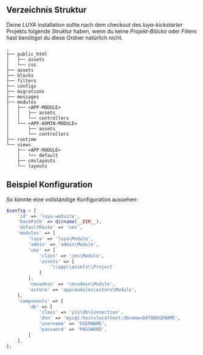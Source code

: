 Verzeichnis Struktur
--------------------
Deine *LUYA* installation sollte nach dem checkout des *luya-kickstarter* Projekts folgende Struktur haben, wenn du keine *Projekt-Blöcke* oder *Filters* hast benötigst du diese Ordner natürlich nicht.

```
.
├── public_html
│   ├── assets
│   └── css
├── assets
├── blocks
├── filters
├── configs
├── migrations
├── messages
├── modules
│   ├── <APP-MODULE>
│   │   ├── assets
│   │   └── controllers
│   └── <APP-ADMIN-MODULE>
│       ├── assets
│       └── controllers
├── runtime
└── views
    ├── <APP-MODULE>
    │   └── default
    ├── cmslayouts
    └── layouts
```

Beispiel Konfiguration
----------------------
So könnte eine vollständige Konfiguration aussehen:

```php
$config = [
    'id' => 'luya-website',
    'basePath' => dirname(__DIR__),
    'defaultRoute' => 'cms',
    'modules' => [
        'luya' => 'luya\Module',
        'admin' => 'admin\Module',
        'cms' => [
            'class' => 'cms\Module',
            'assets' => [
                '\\app\\assets\\Project'
            ]
        ],
        'cmsadmin' => 'cmsadmin\Module',
        'estore' => 'app\modules\estore\Module',
    ],
    'components' => [
        'db' => [
            'class' => 'yii\db\Connection',
            'dsn' => 'mysql:host=localhost;dbname=DATABASENAME',
            'username' => 'USERNAME',
            'password' => 'PASSWORD',
        ]
    ],
];
```
